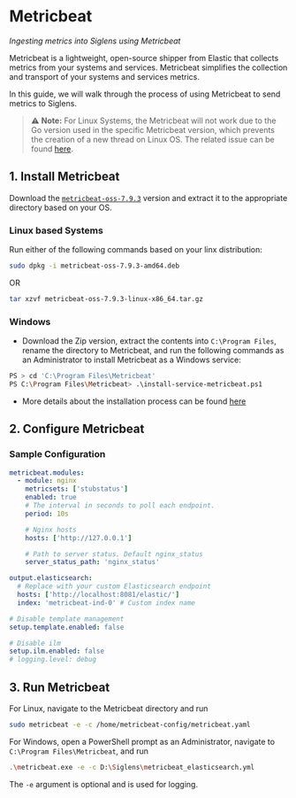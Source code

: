 # Metricbeat

*Ingesting metrics into Siglens using Metricbeat*

Metricbeat is a lightweight, open-source shipper from Elastic that collects metrics from your systems and services. Metricbeat simplifies the collection and transport of your systems and services metrics.

In this guide, we will walk through the process of using Metricbeat to send metrics to Siglens.

> :warning: **Note:** For Linux Systems, the Metricbeat will not work due to the Go version used in the specific Metricbeat version, which prevents the creation of a new thread on Linux OS. The related issue can be found [here](https://github.com/docker-library/golang/issues/467).

## 1. Install Metricbeat

Download the [`metricbeat-oss-7.9.3`](https://www.elastic.co/downloads/past-releases/metricbeat-oss-7-9-3) version and extract it to the appropriate directory based on your OS.

### Linux based Systems
Run either of the following commands based on your linx distribution:
```bash
sudo dpkg -i metricbeat-oss-7.9.3-amd64.deb
```
OR

```bash
tar xzvf metricbeat-oss-7.9.3-linux-x86_64.tar.gz
```

### Windows
- Download the Zip version, extract the contents into ```C:\Program Files```, rename the directory to Metricbeat, and run the following commands as an Administrator to install Metricbeat as a Windows service:

```bash
PS > cd 'C:\Program Files\Metricbeat'
PS C:\Program Files\Metricbeat> .\install-service-metricbeat.ps1
```

- More details about the installation process can be found [here](https://www.elastic.co/guide/en/beats/metricbeat/7.9/metricbeat-installation-configuration.html)

## 2. Configure Metricbeat

### Sample Configuration

```yaml
metricbeat.modules:
  - module: nginx
    metricsets: ['stubstatus']
    enabled: true
    # The interval in seconds to poll each endpoint.
    period: 10s

    # Nginx hosts
    hosts: ['http://127.0.0.1']

    # Path to server status. Default nginx_status
    server_status_path: 'nginx_status'

output.elasticsearch:
  # Replace with your custom Elasticsearch endpoint
  hosts: ['http://localhost:8081/elastic/']
  index: 'metricbeat-ind-0' # Custom index name

# Disable template management
setup.template.enabled: false

# Disable ilm
setup.ilm.enabled: false
# logging.level: debug
```

## 3. Run Metricbeat

For Linux, navigate to the Metricbeat directory and run 
```bash
sudo metricbeat -e -c /home/metricbeat-config/metricbeat.yaml
```

For Windows, open a PowerShell prompt as an Administrator, navigate to `C:\Program Files\Metricbeat`, and run 

```bash
.\metricbeat.exe -e -c D:\Siglens\metricbeat_elasticsearch.yml
```

The `-e` argument is optional and is used for logging.
